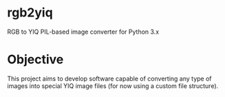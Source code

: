 rgb2yiq
=======

RGB to YIQ PIL-based image converter for Python 3.x

Objective
=========

This project aims to develop software capable of converting any type of images into special YIQ image files (for now using a custom file structure).
